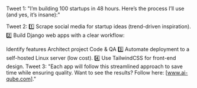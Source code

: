 Tweet 1:
"I’m building 100 startups in 48 hours. Here’s the process I’ll use (and yes, it’s insane):"

Tweet 2:
1️⃣ Scrape social media for startup ideas (trend-driven inspiration).
2️⃣ Build Django web apps with a clear workflow:

Identify features
Architect project
Code & QA
3️⃣ Automate deployment to a self-hosted Linux server (low cost).
4️⃣ Use TailwindCSS for front-end design.
Tweet 3:
"Each app will follow this streamlined approach to save time while ensuring quality. Want to see the results? Follow here: [www.ai-qube.com]."